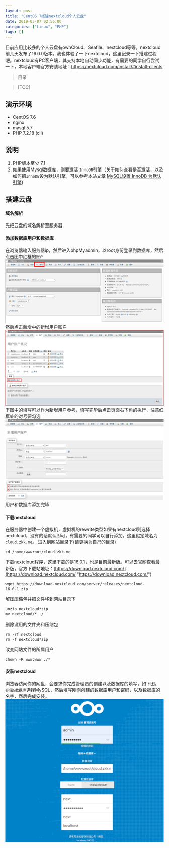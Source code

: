 ```yaml
---
layout: post
title: "CentOS 7搭建nextcloud个人云盘"
date: 2019-05-07 02:56:00
categories: ["Linux", "PHP"]
tags: []
---
```

目前应用比较多的个人云盘有ownCloud、Seafile、nextcloud等等。nextcloud前几天发布了16.0.0版本。我也体验了一下nextcloud，这里记录一下搭建过程吧。<!--more-->nextcloud有PC客户端，其支持本地自动同步功能，有需要的同学自行尝试一下，本地客户端官方安装地址：https://nextcloud.com/install/#install-clients
> 目录

> [TOC]

## 演示环境
- CentOS 7.6
- nginx
- mysql 5.7
- PHP 7.2.18 (cli)

## 说明
1. PHP版本至少 7.1
1. 如果使用Mysql数据库，则要激活 `InnoDB`引擎（关于如何查看是否激活，以及如何把`InnoDB`设为默认引擎，可以参考本站文章 [MySQL设置 InnoDB 为默认引擎](https://zkk.me/0x0015.html "MySQL设置 InnoDB 为默认引擎"))

## 搭建云盘
#### 域名解析
先把云盘的域名解析至服务器
#### 添加数据库用户和数据库
在浏览器输入服务器ip，然后进入phpMyadmin，以root身份登录到数据库，然后点击图中红框的`账户`
[![](/img/0013/0013-1.png)](/img/0013/0013-1.png)
然后点击新增中的新增用户账户
[![](/img/0013/0013-2.png)](/img/0013/0013-2.png)
下图中的填写可以作为新增用户参考，填写完毕后点击页面右下角的执行，注意红框处的对号要勾选
[![](/img/0013/0013-3.png)](/img/0013/0013-3.png)
用户和数据库添加完毕
#### 下载nextcloud
在服务器中创建一个虚拟机，虚拟机的rewrite类型如果有nextcloud则选择nextcloud，没有的话默认即可，有需要的同学可以自行添加。这里假定域名为`cloud.zkk.me`。
进入到网站目录下(请更换为自己的目录)
```shell
cd /home/wwwroot/cloud.zkk.me
```
下载nextcloud程序，这里下载的是16.0.1，也是目前最新版。可以去官网查看最新版，官方下载站地址：[https://download.nextcloud.com/](https://download.nextcloud.com/ "https://download.nextcloud.com/")
```shell
wget https://download.nextcloud.com/server/releases/nextcloud-16.0.1.zip
```
解压压缩包并把文件移到网站目录下
```shell
unzip nextcloud*zip
mv nextcloud/* ./
```
删除没用的文件夹和压缩包
```shell
rm -rf nextcloud
rm -f nextcloud*zip
```
改变网站文件的所属用户
```shell
chown -R www:www ./*
```
#### 安装nextcloud
浏览器访问你的网盘，会要求你完成管理员的创建以及数据库的填写，如下图。
`存储&数据库`选择MySQL，然后填写刚刚创建的数据库用户和密码，以及数据库的名字，然后完成安装。
[![](/img/0013/0013-4.png)](/img/0013/0013-4.png)